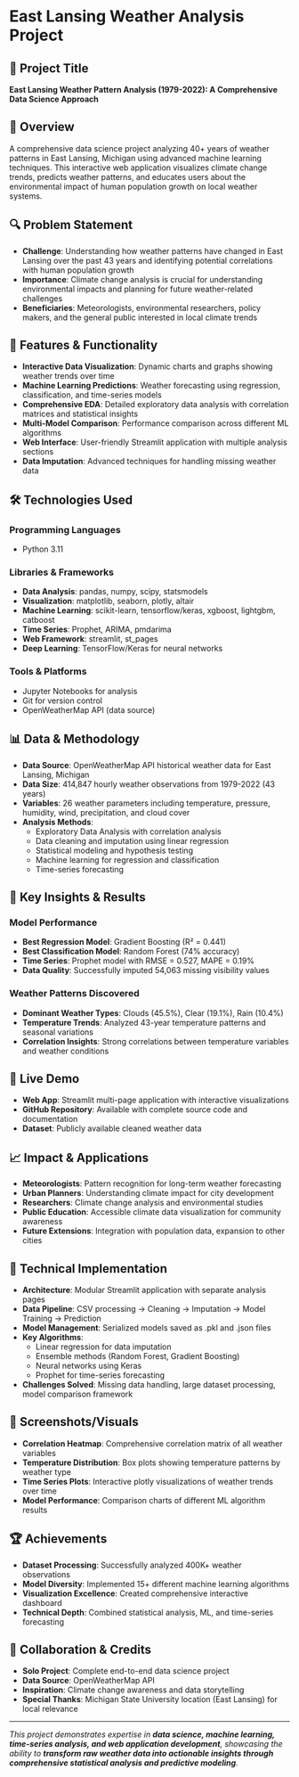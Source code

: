 # East Lansing Weather Analysis Project

## 🎯 Project Title
**East Lansing Weather Pattern Analysis (1979-2022): A Comprehensive Data Science Approach**

## 📖 Overview
A comprehensive data science project analyzing 40+ years of weather patterns in East Lansing, Michigan using advanced machine learning techniques. This interactive web application visualizes climate change trends, predicts weather patterns, and educates users about the environmental impact of human population growth on local weather systems.

## 🔍 Problem Statement
- **Challenge**: Understanding how weather patterns have changed in East Lansing over the past 43 years and identifying potential correlations with human population growth
- **Importance**: Climate change analysis is crucial for understanding environmental impacts and planning for future weather-related challenges
- **Beneficiaries**: Meteorologists, environmental researchers, policy makers, and the general public interested in local climate trends

## 🎨 Features & Functionality
- **Interactive Data Visualization**: Dynamic charts and graphs showing weather trends over time
- **Machine Learning Predictions**: Weather forecasting using regression, classification, and time-series models
- **Comprehensive EDA**: Detailed exploratory data analysis with correlation matrices and statistical insights
- **Multi-Model Comparison**: Performance comparison across different ML algorithms
- **Web Interface**: User-friendly Streamlit application with multiple analysis sections
- **Data Imputation**: Advanced techniques for handling missing weather data

## 🛠️ Technologies Used
### Programming Languages
- Python 3.11

### Libraries & Frameworks
- **Data Analysis**: pandas, numpy, scipy, statsmodels
- **Visualization**: matplotlib, seaborn, plotly, altair
- **Machine Learning**: scikit-learn, tensorflow/keras, xgboost, lightgbm, catboost
- **Time Series**: Prophet, ARIMA, pmdarima
- **Web Framework**: streamlit, st_pages
- **Deep Learning**: TensorFlow/Keras for neural networks

### Tools & Platforms
- Jupyter Notebooks for analysis
- Git for version control
- OpenWeatherMap API (data source)

## 📊 Data & Methodology
- **Data Source**: OpenWeatherMap API historical weather data for East Lansing, Michigan
- **Data Size**: 414,847 hourly weather observations from 1979-2022 (43 years)
- **Variables**: 26 weather parameters including temperature, pressure, humidity, wind, precipitation, and cloud cover
- **Analysis Methods**: 
  - Exploratory Data Analysis with correlation analysis
  - Data cleaning and imputation using linear regression
  - Statistical modeling and hypothesis testing
  - Machine learning for regression and classification
  - Time-series forecasting

## 🎯 Key Insights & Results
### Model Performance
- **Best Regression Model**: Gradient Boosting (R² = 0.441)
- **Best Classification Model**: Random Forest (74% accuracy)
- **Time Series**: Prophet model with RMSE = 0.527, MAPE = 0.19%
- **Data Quality**: Successfully imputed 54,063 missing visibility values

### Weather Patterns Discovered
- **Dominant Weather Types**: Clouds (45.5%), Clear (19.1%), Rain (10.4%)
- **Temperature Trends**: Analyzed 43-year temperature patterns and seasonal variations
- **Correlation Insights**: Strong correlations between temperature variables and weather conditions

## 🚀 Live Demo
- **Web App**: Streamlit multi-page application with interactive visualizations
- **GitHub Repository**: Available with complete source code and documentation
- **Dataset**: Publicly available cleaned weather data

## 📈 Impact & Applications
- **Meteorologists**: Pattern recognition for long-term weather forecasting
- **Urban Planners**: Understanding climate impact for city development
- **Researchers**: Climate change analysis and environmental studies
- **Public Education**: Accessible climate data visualization for community awareness
- **Future Extensions**: Integration with population data, expansion to other cities

## 🔧 Technical Implementation
- **Architecture**: Modular Streamlit application with separate analysis pages
- **Data Pipeline**: CSV processing → Cleaning → Imputation → Model Training → Prediction
- **Model Management**: Serialized models saved as .pkl and .json files
- **Key Algorithms**: 
  - Linear regression for data imputation
  - Ensemble methods (Random Forest, Gradient Boosting)
  - Neural networks using Keras
  - Prophet for time-series forecasting
- **Challenges Solved**: Missing data handling, large dataset processing, model comparison framework

## 📱 Screenshots/Visuals
- **Correlation Heatmap**: Comprehensive correlation matrix of all weather variables
- **Temperature Distribution**: Box plots showing temperature patterns by weather type
- **Time Series Plots**: Interactive plotly visualizations of weather trends over time
- **Model Performance**: Comparison charts of different ML algorithm results

## 🏆 Achievements
- **Dataset Processing**: Successfully analyzed 400K+ weather observations
- **Model Diversity**: Implemented 15+ different machine learning algorithms
- **Visualization Excellence**: Created comprehensive interactive dashboard
- **Technical Depth**: Combined statistical analysis, ML, and time-series forecasting

## 🤝 Collaboration & Credits
- **Solo Project**: Complete end-to-end data science project
- **Data Source**: OpenWeatherMap API
- **Inspiration**: Climate change awareness and data storytelling
- **Special Thanks**: Michigan State University location (East Lansing) for local relevance

---
*This project demonstrates expertise in **data science, machine learning, time-series analysis, and web application development**, showcasing the ability to **transform raw weather data into actionable insights through comprehensive statistical analysis and predictive modeling**.*